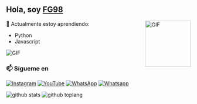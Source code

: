 ## Hola, soy [FG98](https://www.instagram.com/fg98._)

<img align="right" alt="GIF" height="125px" src="https://media.giphy.com/media/0YLMNYmGyMfcqRX1j1/source.gif" />

:page_with_curl: Actualmente estoy aprendiendo:
- Python
- Javascript

<img align="center" fit="fill" alt="GIF" src="https://user-images.githubusercontent.com/72728486/104811327-36bc1300-582d-11eb-80f9-7c39c9b99e62.gif" />

### 📫 Sígueme en
<a href="https://www.instagram.com/fg98._" target="_blank"><img src="https://img.shields.io/badge/Instagram-%23E4405F.svg?&style=flat-square&logo=instagram&logoColor=white" alt="Instagram"></a>
<a href="https://m.youtube.com/channel/UCnY46Qqya_HMcsUuoP8O0Yg" target="_blank"><img src="https://img.shields.io/badge/YouTube-%231877F2.svg?&style=flat-square&logo=YouTube&logoColor=white" alt="YouTube"></a>
<a href="https://wa.me/59172945992" target="_blank"><img src="https://img.shields.io/badge/Whatsapp-%808080.svg?&style=flat-square&logo=Whatsapp&logoColor=white" alt="WhatsApp"></a>
<a href="https://chat.whatsapp.com/Ly4I2LObSvW8VgOnJjofgA" target="_blank"><img src="https://img.shields.io/badge/Grupo-%808080.svg?&style=flat-square&logo=whatsapp&logoColor=white" alt="Whatsapp"></a>

![github stats](https://github-readme-stats.vercel.app/api?username=dcode-denpa&show_icons=true&theme=radical)
![github toplang](https://github-readme-stats.vercel.app/api/top-langs/?username=dcode-denpa&layout=compact&theme=nightowl)

